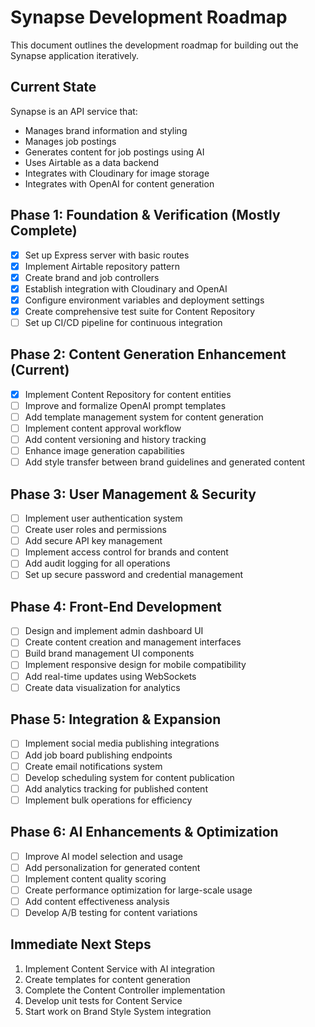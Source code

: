 # Synapse Development Roadmap

This document outlines the development roadmap for building out the Synapse application iteratively.

## Current State

Synapse is an API service that:
- Manages brand information and styling 
- Manages job postings
- Generates content for job postings using AI
- Uses Airtable as a data backend
- Integrates with Cloudinary for image storage
- Integrates with OpenAI for content generation

## Phase 1: Foundation & Verification (Mostly Complete)

- [x] Set up Express server with basic routes
- [x] Implement Airtable repository pattern
- [x] Create brand and job controllers
- [x] Establish integration with Cloudinary and OpenAI
- [x] Configure environment variables and deployment settings
- [x] Create comprehensive test suite for Content Repository
- [ ] Set up CI/CD pipeline for continuous integration

## Phase 2: Content Generation Enhancement (Current)

- [x] Implement Content Repository for content entities
- [ ] Improve and formalize OpenAI prompt templates
- [ ] Add template management system for content generation
- [ ] Implement content approval workflow
- [ ] Add content versioning and history tracking
- [ ] Enhance image generation capabilities
- [ ] Add style transfer between brand guidelines and generated content

## Phase 3: User Management & Security

- [ ] Implement user authentication system
- [ ] Create user roles and permissions
- [ ] Add secure API key management
- [ ] Implement access control for brands and content
- [ ] Add audit logging for all operations
- [ ] Set up secure password and credential management

## Phase 4: Front-End Development

- [ ] Design and implement admin dashboard UI
- [ ] Create content creation and management interfaces
- [ ] Build brand management UI components
- [ ] Implement responsive design for mobile compatibility
- [ ] Add real-time updates using WebSockets
- [ ] Create data visualization for analytics

## Phase 5: Integration & Expansion

- [ ] Implement social media publishing integrations
- [ ] Add job board publishing endpoints
- [ ] Create email notifications system
- [ ] Develop scheduling system for content publication
- [ ] Add analytics tracking for published content
- [ ] Implement bulk operations for efficiency

## Phase 6: AI Enhancements & Optimization

- [ ] Improve AI model selection and usage
- [ ] Add personalization for generated content
- [ ] Implement content quality scoring
- [ ] Create performance optimization for large-scale usage
- [ ] Add content effectiveness analysis
- [ ] Develop A/B testing for content variations

## Immediate Next Steps

1. Implement Content Service with AI integration
2. Create templates for content generation
3. Complete the Content Controller implementation
4. Develop unit tests for Content Service
5. Start work on Brand Style System integration